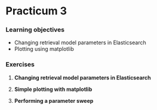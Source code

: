 # Practicum 3

### Learning objectives

  - Changing retrieval model parameters in Elasticsearch
  - Plotting using matplotlib

### Exercises

  1. **Changing retrieval model parameters in Elasticsearch**

  2. **Simple plotting with matplotlib**

  3. **Performing a parameter sweep**
